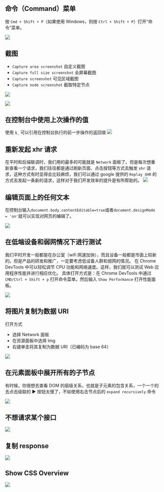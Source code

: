 ## 命令（Command）菜单

按 `Cmd + Shift + P`（如果使用 Windows，则按 `Ctrl + Shift + P`）打开“命令”菜单。

![](https://user-gold-cdn.xitu.io/2020/5/19/1722a93a1d5c4275?imageView2/0/w/1280/h/960/format/webp/ignore-error/1)

## 截图

- `Capture area screenshot` 自定义截图
- `Capture full size screenshot` 全屏幕截图
- `Capture screenshot` 可见区域截图
- `Capture node screenshot` 截取特定节点

![](https://user-gold-cdn.xitu.io/2020/5/19/1722a93a1d8cd947?imageView2/0/w/1280/h/960/format/webp/ignore-error/1)

![](https://user-gold-cdn.xitu.io/2020/5/19/1722a93a1c3c6a34?imageslim)

## 在控制台中使用上次操作的值

使用 `$_` 可以引用在控制台执行的前一步操作的返回值
![](https://user-gold-cdn.xitu.io/2020/5/19/1722a93a25f05d88?imageslim)

## 重新发起 xhr 请求

在平时和后端联调时，我们用的最多的可能就是 `Network` 面板了。但是每次想重新查看一个请求，我们往往都是通过刷新页面、点击按钮等方式去触发 `xhr` 请求，这种方式有时显得会比较麻烦，我们可以通过 google 提供的 `Replay XHR` 的方式去发起一条新的请求，这样对于我们开发效率的提升是有所帮助的。
![](https://user-gold-cdn.xitu.io/2020/5/19/1722a93a510e2d22?imageslim)

## 编辑页面上的任何文本

在控制台输入`document.body.contentEditable=true`或者`document.designMode = 'on'`就可以实现对网页的编辑了。

![](https://user-gold-cdn.xitu.io/2020/5/19/1722a93a55292857?imageslim)

## 在低端设备和弱网情况下进行测试

我们平时开发一般都是在办公室（wifi 网速加快），而且设备一般都是市面上较新的。但是产品的研发和推广，一定要考虑低设备人群和弱网的情况。
在 Chrome DevTools 中可以轻松调节 CPU 功能和网络速度。这样，我们就可以测试 Web 应用程序性能并进行相应优化。
具体打开方式是：在 Chrome DevTools 中通过 `CMD/Ctrl + Shift + p` 打开命令菜单。然后输入 `Show Performance` 打开性能面板。

![](https://user-gold-cdn.xitu.io/2020/5/19/1722a93a95bc8ece?imageslim)

## 将图片复制为数据 URI

打开方式

- 选择 Network 面板
- 在资源面板中选择 Img
- 右键单击将其复制为数据 URI（已编码为 base 64）

![](https://user-gold-cdn.xitu.io/2020/5/19/1722a93b51195416?imageslim)

## 在元素面板中展开所有的子节点

有时候，你很想去查看 DOM 的层级关系，也就是子元素的包含关系，一个一个的去点击级联的 ▶ 按钮太慢了，不如使用右击节点后的 `expand recursively` 命令

![](https://user-gold-cdn.xitu.io/2020/7/12/17341b9ddccc7295?imageslim)

## 不想请求某个接口

![](https://user-gold-cdn.xitu.io/2020/7/12/17341b9e821df45f?imageslim)

## 复制 response

![](https://user-gold-cdn.xitu.io/2018/5/11/1634e35c4f2022e8?imageslim)

## Show CSS Overview

![](https://umaar.com/assets/images/dev-tips/css-overview-improved.gif)
